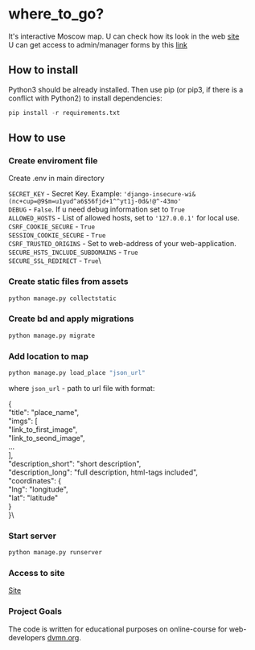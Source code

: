 # where_to_go? #

It's interactive Moscow map.
U can check how its look in the web [site](http://jaggmort.pythonanywhere.com/)\
U can get access to admin/manager forms by this [link](http://jaggmort.pythonanywhere.com/admin/)

## How to install ##

Python3 should be already installed. Then use pip (or pip3, if there is a conflict with Python2) to install dependencies:

```python
pip install -r requirements.txt
```

## How to use ##

### Create enviroment file ###

Create .env in main directory

`SECRET_KEY` - Secret Key. Example: `'django-insecure-wi&(nc+cup=@9$m=u1yud^a6$56fjd+1^^yt1j-0d&!@^-43mo'`\
`DEBUG` - `False`. If u need debug information set to `True`\
`ALLOWED_HOSTS` - List of allowed hosts, set to `'127.0.0.1'` for local use.\
`CSRF_COOKIE_SECURE` - `True`\
`SESSION_COOKIE_SECURE` - `True`\
`CSRF_TRUSTED_ORIGINS` - Set to web-address of your web-application.\
`SECURE_HSTS_INCLUDE_SUBDOMAINS` - `True`\
`SECURE_SSL_REDIRECT` - `True`\

### Create static files from assets ###

```python
python manage.py collectstatic
```

### Create bd and apply migrations ###

```python
python manage.py migrate
```

### Add location to map ###

```python
python manage.py load_place "json_url"
```

where `json_url` - path to url file with format:

{\
    "title": "place_name",\
    "imgs": [\
            "link_to_first_image", \
            "link_to_seond_image", \
            ...\
        ],\
    "description_short": "short description",\
    "description_long": "full description, html-tags included",\
    "coordinates": {\
        "lng": "longitude",\
        "lat": "latitude"\
    }\
}\

### Start server ###

```python
python manage.py runserver
```

### Access to site ###
[Site](127.0.0.1:8000)

### Project Goals ###
The code is written for educational purposes on online-course for web-developers [dvmn.org](dvmn.org).
